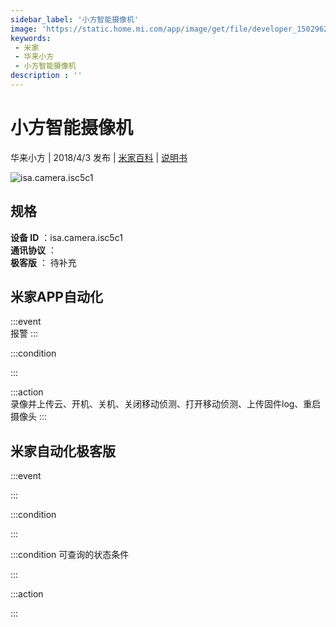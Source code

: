 ```yaml
---
sidebar_label: '小方智能摄像机'
image: 'https://static.home.mi.com/app/image/get/file/developer_1502962103k90kk178.png'
keywords: 
 - 米家
 - 华来小方
 - 小方智能摄像机
description : ''
---
```

# 小方智能摄像机

华来小方 | 2018/4/3 发布 | [米家百科](https://home.mi.com/webapp/content/baike/product/index.html?model=isa.camera.isc5c1) | [说明书](https://home.mi.com/views/introduction.html?model=isa.camera.isc5c1&region=cn)

![isa.camera.isc5c1](https://static.home.mi.com/app/image/get/file/developer_1502962103k90kk178.png)

## 规格  
> 
**设备 ID** ：isa.camera.isc5c1  
**通讯协议** ：  
**极客版**  ： 待补充 


## 米家APP自动化  

:::event  
报警
:::

:::condition  

:::

:::action   
录像并上传云、开机、关机、关闭移动侦测、打开移动侦测、上传固件log、重启摄像头
:::

## 米家自动化极客版  

:::event  

:::

:::condition  

:::

:::condition 可查询的状态条件  

:::

:::action  

:::

        
